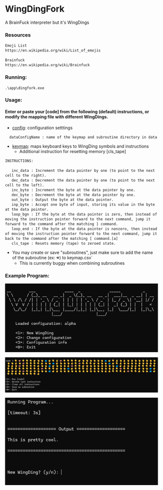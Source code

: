 # WingDingFork
A BrainFuck interpreter but it's WingDings

### Resources
```
Emoji List
https://en.wikipedia.org/wiki/List_of_emojis

Brainfuck
https://en.wikipedia.org/wiki/Brainfuck
```

### Running:
```
.\app\dingfork.exe
```

### Usage:

#### Enter or paste your [code] from the following (default) instructions, or modify the mapping file with different WingDings.
* [config](./dingfork/data/config.yml): configuration setttings
```
  dataConfigName : name of the keymap and subroutine directory in data
```
* [keymap](./dingfork/data/default/keymap): maps keyboard keys to WingDing symbols and instructions
   * Additional instruction for resetting memory [cls_tape]
```
INSTRUCTIONS:
   
   inc_data : Increment the data pointer by one (to point to the next cell to the right).
   dec_data : Decrement the data pointer by one (to point to the next cell to the left).
   inc_byte : Increment the byte at the data pointer by one.
   dec_byte : Decrement the byte at the data pointer by one.
   out_byte : Output the byte at the data pointer.
   inp_byte : Accept one byte of input, storing its value in the byte at the data pointer.
   loop_bgn : If the byte at the data pointer is zero, then instead of moving the instruction pointer forward to the next command, jump it forward to the command after the matching ] command.
   loop_end : If the byte at the data pointer is nonzero, then instead of moving the instruction pointer forward to the next command, jump it back to the command after the matching [ command.[a]
   cls_tape : Resets memory (tape) to zeroed state.

```

* You may create or save "subroutines", just make sure to add the name of the subroutine (ex: 🕿) to keymap.csv`
   - This is currently buggy when combining subroutines


### Example Program:

![Example2](./ref/example1.png)


![Example1](./ref/example2.png)


![Example1](./ref/example3.png)
